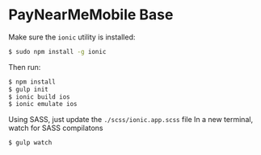 PayNearMeMobile Base
=====================

Make sure the `ionic` utility is installed:

```bash
$ sudo npm install -g ionic
```

Then run:

```bash
$ npm install
$ gulp init
$ ionic build ios
$ ionic emulate ios
```

Using SASS, just update the `./scss/ionic.app.scss` file
In a new terminal, watch for SASS compilatons
```bash
$ gulp watch
```

